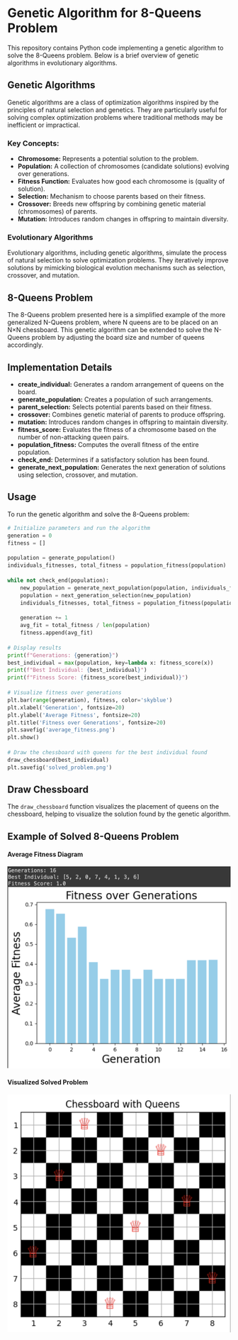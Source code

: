# Genetic Algorithm for 8-Queens Problem

This repository contains Python code implementing a genetic algorithm to solve the 8-Queens problem. Below is a brief overview of genetic algorithms in evolutionary algorithms.

## Genetic Algorithms

Genetic algorithms are a class of optimization algorithms inspired by the principles of natural selection and genetics. They are particularly useful for solving complex optimization problems where traditional methods may be inefficient or impractical.

### Key Concepts:
- **Chromosome:** Represents a potential solution to the problem.
- **Population:** A collection of chromosomes (candidate solutions) evolving over generations.
- **Fitness Function:** Evaluates how good each chromosome is (quality of solution).
- **Selection:** Mechanism to choose parents based on their fitness.
- **Crossover:** Breeds new offspring by combining genetic material (chromosomes) of parents.
- **Mutation:** Introduces random changes in offspring to maintain diversity.

### Evolutionary Algorithms
Evolutionary algorithms, including genetic algorithms, simulate the process of natural selection to solve optimization problems. They iteratively improve solutions by mimicking biological evolution mechanisms such as selection, crossover, and mutation.

## 8-Queens Problem

The 8-Queens problem presented here is a simplified example of the more generalized N-Queens problem, where N queens are to be placed on an N×N chessboard. This genetic algorithm can be extended to solve the N-Queens problem by adjusting the board size and number of queens accordingly.

## Implementation Details

- **create_individual:** Generates a random arrangement of queens on the board.
- **generate_population:** Creates a population of such arrangements.
- **parent_selection:** Selects potential parents based on their fitness.
- **crossover:** Combines genetic material of parents to produce offspring.
- **mutation:** Introduces random changes in offspring to maintain diversity.
- **fitness_score:** Evaluates the fitness of a chromosome based on the number of non-attacking queen pairs.
- **population_fitness:** Computes the overall fitness of the entire population.
- **check_end:** Determines if a satisfactory solution has been found.
- **generate_next_population:** Generates the next generation of solutions using selection, crossover, and mutation.

## Usage

To run the genetic algorithm and solve the 8-Queens problem:

```python
# Initialize parameters and run the algorithm
generation = 0
fitness = []

population = generate_population()
individuals_fitnesses, total_fitness = population_fitness(population)

while not check_end(population):
    new_population = generate_next_population(population, individuals_fitnesses) # crossover and mutation
    population = next_generation_selection(new_population)
    individuals_fitnesses, total_fitness = population_fitness(population)

    generation += 1
    avg_fit = total_fitness / len(population)
    fitness.append(avg_fit)

# Display results
print(f"Generations: {generation}")
best_individual = max(population, key=lambda x: fitness_score(x))
print(f"Best Individual: {best_individual}")
print(f"Fitness Score: {fitness_score(best_individual)}")

# Visualize fitness over generations
plt.bar(range(generation), fitness, color='skyblue')
plt.xlabel('Generation', fontsize=20)
plt.ylabel('Average Fitness', fontsize=20)
plt.title('Fitness over Generations', fontsize=20)
plt.savefig('average_fitness.png')
plt.show()

# Draw the chessboard with queens for the best individual found
draw_chessboard(best_individual)
plt.savefig('solved_problem.png')
```

## Draw Chessboard

The `draw_chessboard` function visualizes the placement of queens on the chessboard, helping to visualize the solution found by the genetic algorithm.

## Example of Solved 8-Queens Problem

#### Average Fitness Diagram

![Average Fitness Diagram](average_fitness.png)

#### Visualized Solved Problem

![Chessboard with Queens](solved_problem.png)

